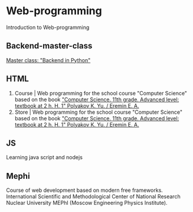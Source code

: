 # Web-programming
Introduction to Web-programming

## Backend-master-class
[Master class: "Backend in Python"](https://www.youtube.com/watch?v=LcZ9uJn8ffA&t=5s&ab_channel=%D0%98%D0%98%D0%9A%D0%A1%D0%9D%D0%98%D0%AF%D0%A3%D0%9C%D0%98%D0%A4%D0%98)

## HTML
1. Course | Web programming for the school course "Computer Science" based on the book ["Computer Science. 11th grade. Advanced level: textbook at 2 h. H. 1" Polyakov K. Yu. / Eremin E. A.](https://kpolyakov.spb.ru/school/probook.htm)
2. Store | Web programming for the school course "Computer Science" based on the book ["Computer Science. 11th grade. Advanced level: textbook at 2 h. H. 1" Polyakov K. Yu. / Eremin E. A.](https://kpolyakov.spb.ru/school/probook.htm)

## JS
Learning java script and nodejs

## Mephi
Course of web development based on modern free frameworks. International Scientific and Methodological Center of National Research Nuclear University MEPhI (Moscow Engineering Physics Institute).
